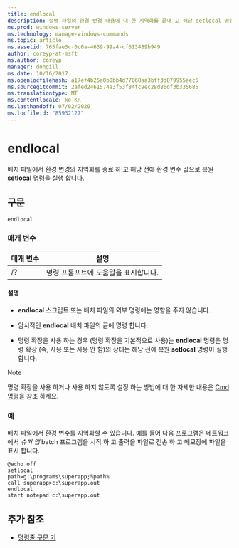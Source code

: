 ```yaml
---
title: endlocal
description: 설명 파일의 환경 변경 내용에 대 한 지역화를 끝내 고 해당 setlocal 명령이 실행 되기 전에 환경 변수를 해당 값으로 복원 하는 endlocal 명령에 대 한 참조 문서입니다.
ms.prod: windows-server
ms.technology: manage-windows-commands
ms.topic: article
ms.assetid: 765fae3c-0c0a-4639-99a4-cf613489b949
author: coreyp-at-msft
ms.author: coreyp
manager: dongill
ms.date: 10/16/2017
ms.openlocfilehash: a17ef4b25a0b0bb4d77068aa3bff3d879955aec5
ms.sourcegitcommit: 2afed2461574a3f53f84fc9ec28d86df3b335685
ms.translationtype: MT
ms.contentlocale: ko-KR
ms.lasthandoff: 07/02/2020
ms.locfileid: "85932127"
---
```

# <a name="endlocal"></a>endlocal

배치 파일에서 환경 변경의 지역화를 종료 하 고 해당 전에 환경 변수 값으로 복원 **setlocal** 명령을 실행 합니다.

## <a name="syntax"></a>구문

```
endlocal
```

### <a name="parameters"></a>매개 변수

| 매개 변수 | 설명 |
| --------- | ----------- |
| /? | 명령 프롬프트에 도움말을 표시합니다. |

#### <a name="remarks"></a>설명

- **endlocal** 스크립트 또는 배치 파일의 외부 명령에는 영향을 주지 않습니다.

- 암시적인 **endlocal** 배치 파일의 끝에 명령 합니다.

- 명령 확장을 사용 하는 경우 (명령 확장을 기본적으로 사용)는 **endlocal** 명령은 명령 확장 (즉, 사용 또는 사용 안 함)의 상태는 해당 전에 복원 **setlocal** 명령이 실행 합니다.

> [!NOTE]
> 명령 확장을 사용 하거나 사용 하지 않도록 설정 하는 방법에 대 한 자세한 내용은 [Cmd 명령](cmd.md)을 참조 하세요.

### <a name="examples"></a>예

배치 파일에서 환경 변수를 지역화할 수 있습니다. 예를 들어 다음 프로그램은 네트워크에서 *슈퍼 앱* batch 프로그램을 시작 하 고 출력을 파일로 전송 하 고 메모장에 파일을 표시 합니다.

```
@echo off
setlocal
path=g:\programs\superapp;%path%
call superapp>c:\superapp.out
endlocal
start notepad c:\superapp.out
```

## <a name="additional-references"></a>추가 참조

- [명령줄 구문 키](command-line-syntax-key.md)
